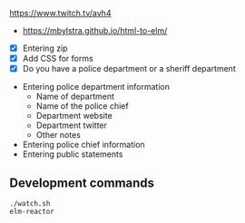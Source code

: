 https://www.twitch.tv/avh4

 - https://mbylstra.github.io/html-to-elm/

 - [x] Entering zip
 - [x] Add CSS for forms
 - [x] Do you have a police department or a sheriff department
 - Entering police department information
   - Name of department
   - Name of the police chief
   - Department website
   - Department twitter
   - Other notes
 - Entering police chief information
 - Entering public statements


## Development commands

```
./watch.sh
elm-reactor
```

